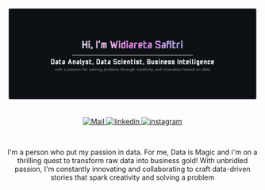 <div id="header" align="center">
  <img src="banner github.png"/>
  &nbsp;
  <div id="badges" style="margin-top:5px">
    <p align="center">
    <a href="mailto:wretasafitri33@gmail.com">
      <img alt="Mail" src="https://img.shields.io/badge/Mail/Widiareta-white?style=for-the-badge&logo=gmail" />
    </a>
       <a href="https://www.linkedin.com/in/widiareta-safitri-b8a131198/">
    <img alt="linkedin" src="https://img.shields.io/badge/Linkedin/Widiareta-blue?style=for-the-badge&logo=linkedin" />
    </a> 
    <a href="https://www.instagram.com/widiarsaf_">
      <img alt="instagram" src="https://img.shields.io/badge/Instagram/Widiareta-white?style=for-the-badge&logo=instagram" />
    </a>
    </p>
  </div>
  
  <img src="https://komarev.com/ghpvc/?username=widiarsaf&style=flat-square&color=blue" alt=""/>
  
  <p>
  I'm a person who put my passion in data. For me, Data is Magic and i'm on a thrilling quest to transform raw data into business gold! With unbridled passion, I'm constantly innovating and collaborating to craft data-driven stories that spark creativity and solving a problem
  <p>
  
</div>

